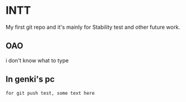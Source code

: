 # INTT

My first git repo and it's mainly for Stability test and other future work. 

## OAO

i don't know what to type

## In genki's pc 
	for git push test, some text here
